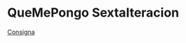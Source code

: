 # QueMePongo SextaIteracion

[Consigna](https://docs.google.com/document/d/1NxqhJj70kt-_4aw-CawlISdJZyedzoOcLAVJAZVZISE/edit#heading=h.ixv7gvpfx6pk)
